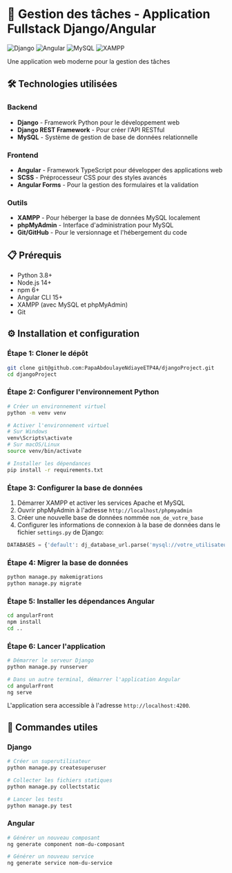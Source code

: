 # 🚀 Gestion des tâches - Application Fullstack Django/Angular

![Django](https://img.shields.io/badge/Django-092E20?style=for-the-badge&logo=django&logoColor=white)
![Angular](https://img.shields.io/badge/Angular-DD0031?style=for-the-badge&logo=angular&logoColor=white)
![MySQL](https://img.shields.io/badge/MySQL-00000F?style=for-the-badge&logo=mysql&logoColor=white)
![XAMPP](https://img.shields.io/badge/XAMPP-FB7A24?style=for-the-badge&logo=xampp&logoColor=white)

Une application web moderne pour la gestion des tâches

## 🛠️ Technologies utilisées

### Backend
- **Django** - Framework Python pour le développement web
- **Django REST Framework** - Pour créer l'API RESTful
- **MySQL** - Système de gestion de base de données relationnelle

### Frontend
- **Angular** - Framework TypeScript pour développer des applications web
- **SCSS** - Préprocesseur CSS pour des styles avancés
- **Angular Forms** - Pour la gestion des formulaires et la validation

### Outils
- **XAMPP** - Pour héberger la base de données MySQL localement
- **phpMyAdmin** - Interface d'administration pour MySQL
- **Git/GitHub** - Pour le versionnage et l'hébergement du code

## 📋 Prérequis

- Python 3.8+
- Node.js 14+
- npm 6+
- Angular CLI 15+
- XAMPP (avec MySQL et phpMyAdmin)
- Git

## ⚙️ Installation et configuration

### Étape 1: Cloner le dépôt

```bash
git clone git@github.com:PapaAbdoulayeNdiayeETP4A/djangoProject.git
cd djangoProject
```

### Étape 2: Configurer l'environnement Python

```bash
# Créer un environnement virtuel
python -m venv venv

# Activer l'environnement virtuel
# Sur Windows
venv\Scripts\activate
# Sur macOS/Linux
source venv/bin/activate

# Installer les dépendances
pip install -r requirements.txt
```

### Étape 3: Configurer la base de données

1. Démarrer XAMPP et activer les services Apache et MySQL
2. Ouvrir phpMyAdmin à l'adresse `http://localhost/phpmyadmin`
3. Créer une nouvelle base de données nommée `nom_de_votre_base`
4. Configurer les informations de connexion à la base de données dans le fichier `settings.py` de Django:

```python
DATABASES = {'default': dj_database_url.parse('mysql://votre_utilisateur@localhost/nom_de_votre_base')}
```

### Étape 4: Migrer la base de données

```bash
python manage.py makemigrations
python manage.py migrate
```

### Étape 5: Installer les dépendances Angular

```bash
cd angularFront
npm install
cd ..
```

### Étape 6: Lancer l'application

```bash
# Démarrer le serveur Django
python manage.py runserver

# Dans un autre terminal, démarrer l'application Angular
cd angularFront
ng serve
```

L'application sera accessible à l'adresse `http://localhost:4200`.

## 🔧 Commandes utiles

### Django

```bash
# Créer un superutilisateur
python manage.py createsuperuser

# Collecter les fichiers statiques
python manage.py collectstatic

# Lancer les tests
python manage.py test
```

### Angular

```bash
# Générer un nouveau composant
ng generate component nom-du-composant

# Générer un nouveau service
ng generate service nom-du-service